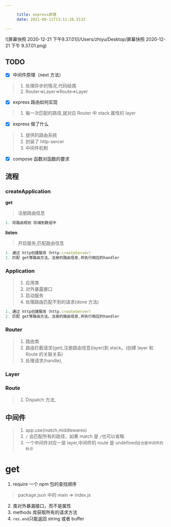 ```yaml
---

     title: express原理
     date: 2021-08-11T13:11:26.513Z

---
```


![屏幕快照 2020-12-21 下午9.37.01](/Users/zhiyu/Desktop/屏幕快照 2020-12-21 下午 9.37.01.png)

## TODO

- [x] 中间件原理（next 方法）

> 1. 处理异步的情况,代码结偶
> 2. Router=>Layer=>Route=>Layer

- [x] express 路由如何实现

> 1. 每一次匹配的路径,就对应 Router 中 stack 属性的 layer

- [x] express 做了什么

> 1. 提供的路由系统
> 2. 封装了 http-sercer
> 3. 中间件机制

- [x] compose 函数对函数的要求

## 流程

### createApplication

**get**

> 注册路由信息

```js
1. 将路由规则 存储到数组中
```

**listen**

> 开启服务,匹配路由信息

```js
1. 通过 http创建服务（http.createServer）
2. 匹配 get等路由方法，注册的路由信息,并执行相应的handler

```

### Application

> 1. 应用类
> 2. 对外暴露接口
> 3. 启动服务
> 4. 处理路由匹配不到的请求(done 方法)

```js
1. 通过 http创建服务（http.createServer）
2. 匹配 get等路由方法，注册的路由信息,并执行相应的handler

```

### Router

> 1. 路由类
> 2. 路由拦截请求(get),注册路由信息(layer)到 stack。(创建 layer 和 Route 的关联关系)
> 3. 处理请求(handle),

### Layer

### Route

> 1. Dispatch 方法,

## 中间件

> 1. app.use(match,middlewares)
> 2. `/` 会匹配所有的路径，如果 match 是 `/`也可以省略
> 3. 一个中间件对应一层 layer,中间件的 route 是 undefined`这也是中间件的标示`

# get

1. require 一个 npm 包的查找顺序

> package.json 中的 main => index.js

2. 类对外暴漏接口，而不是属性
3. methods 库获取所有的请求方法
4. `res.end`只能返回 string 或者 buffer
